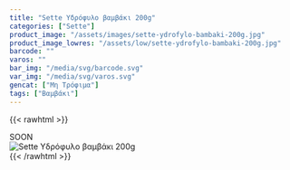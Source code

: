 ```yaml
---
title: "Sette Υδρόφυλο βαμβάκι 200g"
categories: ["Sette"]
product_image: "/assets/images/sette-ydrofylo-bambaki-200g.jpg"
product_image_lowres: "/assets/low/sette-ydrofylo-bambaki-200g.jpg"
barcode: ""
varos: ""
bar_img: "/media/svg/barcode.svg"
var_img: "/media/svg/varos.svg"
gencat: ["Μη Τρόφιμα"]
tags: ["Βαμβάκι"]
---
```

{{< rawhtml >}}

<div class="sload440"><div class="product">SOON<br><div class="pimg"><img alt="Sette Υδρόφυλο βαμβάκι 200g" title="Sette Υδρόφυλο βαμβάκι 200g" src="/assets/images/sette-ydrofylo-bambaki-200g.jpg"></div></div></div>
{{< /rawhtml >}}


